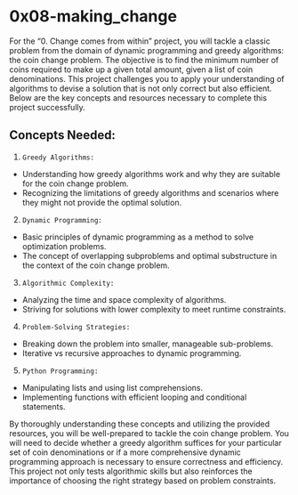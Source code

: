# 0x08-making_change
For the “0. Change comes from within” project, you will tackle a classic problem from the domain of dynamic programming and greedy algorithms: the coin change problem. The objective is to find the minimum number of coins required to make up a given total amount, given a list of coin denominations. This project challenges you to apply your understanding of algorithms to devise a solution that is not only correct but also efficient. Below are the key concepts and resources necessary to complete this project successfully.

## Concepts Needed:

1. `Greedy Algorithms:`
* Understanding how greedy algorithms work and why they are suitable for the coin change problem.
* Recognizing the limitations of greedy algorithms and scenarios where they might not provide the optimal solution.

2. `Dynamic Programming:`
* Basic principles of dynamic programming as a method to solve optimization problems.
* The concept of overlapping subproblems and optimal substructure in the context of the coin change problem.

3. `Algorithmic Complexity:`
* Analyzing the time and space complexity of algorithms.
* Striving for solutions with lower complexity to meet runtime constraints.

4. `Problem-Solving Strategies:`
* Breaking down the problem into smaller, manageable sub-problems.
* Iterative vs recursive approaches to dynamic programming.

5. `Python Programming:`
* Manipulating lists and using list comprehensions.
* Implementing functions with efficient looping and conditional statements.

By thoroughly understanding these concepts and utilizing the provided resources, you will be well-prepared to tackle the coin change problem. You will need to decide whether a greedy algorithm suffices for your particular set of coin denominations or if a more comprehensive dynamic programming approach is necessary to ensure correctness and efficiency. This project not only tests algorithmic skills but also reinforces the importance of choosing the right strategy based on problem constraints.
